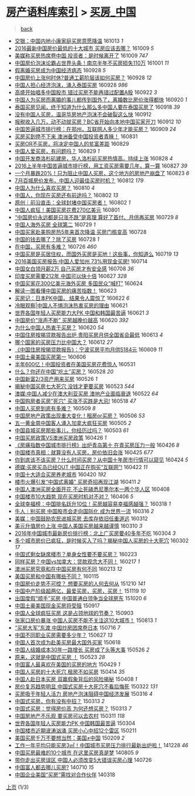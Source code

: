 [房产语料库索引](../../README.md)  > [买房_中国](买房_中国.md)
====
> [back](../README.md)

- [交银：中国内地小康家庭买房意愿降温](http://jkwz.applinzi.com/ittc/6888462295549608964.html#%E4%BA%A4%E9%93%B6%EF%BC%9A%E4%B8%AD%E5%9B%BD%E5%86%85%E5%9C%B0%E5%B0%8F%E5%BA%B7%E5%AE%B6%E5%BA%AD%E4%B9%B0%E6%88%BF%E6%84%8F%E6%84%BF%E9%99%8D%E6%B8%A9) 161013 *1* 
- [2016最新中国房价最低的十大城市 买房应该去哪？](http://jkwz.applinzi.com/ittc/6886610660149953541.html#2016%E6%9C%80%E6%96%B0%E4%B8%AD%E5%9B%BD%E6%88%BF%E4%BB%B7%E6%9C%80%E4%BD%8E%E7%9A%84%E5%8D%81%E5%A4%A7%E5%9F%8E%E5%B8%82+%E4%B9%B0%E6%88%BF%E5%BA%94%E8%AF%A5%E5%8E%BB%E5%93%AA%EF%BC%9F) 161009 *5* 
- [美媒称买房热席卷中国 投资者：是时候离开了](http://jkwz.applinzi.com/ittc/6886784981317190661.html#%E7%BE%8E%E5%AA%92%E7%A7%B0%E4%B9%B0%E6%88%BF%E7%83%AD%E5%B8%AD%E5%8D%B7%E4%B8%AD%E5%9B%BD+%E6%8A%95%E8%B5%84%E8%80%85%EF%BC%9A%E6%98%AF%E6%97%B6%E5%80%99%E7%A6%BB%E5%BC%80%E4%BA%86) 161009 *747* 
- [中国房价泡沫论霸占世界头条！南京半年不买房损失110万](http://jkwz.applinzi.com/ittc/6884005776380658692.html#%E4%B8%AD%E5%9B%BD%E6%88%BF%E4%BB%B7%E6%B3%A1%E6%B2%AB%E8%AE%BA%E9%9C%B8%E5%8D%A0%E4%B8%96%E7%95%8C%E5%A4%B4%E6%9D%A1%EF%BC%81%E5%8D%97%E4%BA%AC%E5%8D%8A%E5%B9%B4%E4%B8%8D%E4%B9%B0%E6%88%BF%E6%8D%9F%E5%A4%B1110%E4%B8%87) 161001 *11* 
- [假离婚买房成为中国经济病态](http://jkwz.applinzi.com/ittc/6882951635327779845.html#%E5%81%87%E7%A6%BB%E5%A9%9A%E4%B9%B0%E6%88%BF%E6%88%90%E4%B8%BA%E4%B8%AD%E5%9B%BD%E7%BB%8F%E6%B5%8E%E7%97%85%E6%80%81) 160928 *5* 
- [中国房价上涨何时休?普通工薪阶层该如何买房？](http://jkwz.applinzi.com/ittc/6882918441702409220.html#%E4%B8%AD%E5%9B%BD%E6%88%BF%E4%BB%B7%E4%B8%8A%E6%B6%A8%E4%BD%95%E6%97%B6%E4%BC%91%3F%E6%99%AE%E9%80%9A%E5%B7%A5%E8%96%AA%E9%98%B6%E5%B1%82%E8%AF%A5%E5%A6%82%E4%BD%95%E4%B9%B0%E6%88%BF%EF%BC%9F) 160928 *12* 
- [中国人担心经济泡沫，涌入泰国买房](http://jkwz.applinzi.com/ittc/6882840574939366404.html#%E4%B8%AD%E5%9B%BD%E4%BA%BA%E6%8B%85%E5%BF%83%E7%BB%8F%E6%B5%8E%E6%B3%A1%E6%B2%AB%EF%BC%8C%E6%B6%8C%E5%85%A5%E6%B3%B0%E5%9B%BD%E4%B9%B0%E6%88%BF) 160928 *986* 
- [高盛开始唱多中国股市 错过买房不能再错过配置A股](http://jkwz.applinzi.com/ittc/6880674984757822469.html#%E9%AB%98%E7%9B%9B%E5%BC%80%E5%A7%8B%E5%94%B1%E5%A4%9A%E4%B8%AD%E5%9B%BD%E8%82%A1%E5%B8%82+%E9%94%99%E8%BF%87%E4%B9%B0%E6%88%BF%E4%B8%8D%E8%83%BD%E5%86%8D%E9%94%99%E8%BF%87%E9%85%8D%E7%BD%AEA%E8%82%A1) 160922 *3* 
- [中国人为买房而离婚的事儿都传到国外了，离婚数比房价涨得都快](http://jkwz.applinzi.com/ittc/6879947728209052676.html#%E4%B8%AD%E5%9B%BD%E4%BA%BA%E4%B8%BA%E4%B9%B0%E6%88%BF%E8%80%8C%E7%A6%BB%E5%A9%9A%E7%9A%84%E4%BA%8B%E5%84%BF%E9%83%BD%E4%BC%A0%E5%88%B0%E5%9B%BD%E5%A4%96%E4%BA%86%EF%BC%8C%E7%A6%BB%E5%A9%9A%E6%95%B0%E6%AF%94%E6%88%BF%E4%BB%B7%E6%B6%A8%E5%BE%97%E9%83%BD%E5%BF%AB) 160920 *1* 
- [泰国买房见闻，终于知道为什么那么多中国人要在泰国买房了](http://jkwz.applinzi.com/ittc/6879208099860186116.html#%E6%B3%B0%E5%9B%BD%E4%B9%B0%E6%88%BF%E8%A7%81%E9%97%BB%EF%BC%8C%E7%BB%88%E4%BA%8E%E7%9F%A5%E9%81%93%E4%B8%BA%E4%BB%80%E4%B9%88%E9%82%A3%E4%B9%88%E5%A4%9A%E4%B8%AD%E5%9B%BD%E4%BA%BA%E8%A6%81%E5%9C%A8%E6%B3%B0%E5%9B%BD%E4%B9%B0%E6%88%BF%E4%BA%86) 160918 *39* 
- [没有中国人买房，温哥华房地产泡沫不会破裂这么快](http://jkwz.applinzi.com/ittc/6877008406862365701.html#%E6%B2%A1%E6%9C%89%E4%B8%AD%E5%9B%BD%E4%BA%BA%E4%B9%B0%E6%88%BF%EF%BC%8C%E6%B8%A9%E5%93%A5%E5%8D%8E%E6%88%BF%E5%9C%B0%E4%BA%A7%E6%B3%A1%E6%B2%AB%E4%B8%8D%E4%BC%9A%E7%A0%B4%E8%A3%82%E8%BF%99%E4%B9%88%E5%BF%AB) 160912  
- [报税收入几万，动不动就买房？BC省开始向本地中国买家开刀](http://jkwz.applinzi.com/ittc/6876994777265996804.html#%E6%8A%A5%E7%A8%8E%E6%94%B6%E5%85%A5%E5%87%A0%E4%B8%87%EF%BC%8C%E5%8A%A8%E4%B8%8D%E5%8A%A8%E5%B0%B1%E4%B9%B0%E6%88%BF%EF%BC%9FBC%E7%9C%81%E5%BC%80%E5%A7%8B%E5%90%91%E6%9C%AC%E5%9C%B0%E4%B8%AD%E5%9B%BD%E4%B9%B0%E5%AE%B6%E5%BC%80%E5%88%80) 160912 *10* 
- [中国苦逼城市排行榜：在郑州，互联网人多少年才能买房？](http://jkwz.applinzi.com/ittc/6875793237113062405.html#%E4%B8%AD%E5%9B%BD%E8%8B%A6%E9%80%BC%E5%9F%8E%E5%B8%82%E6%8E%92%E8%A1%8C%E6%A6%9C%EF%BC%9A%E5%9C%A8%E9%83%91%E5%B7%9E%EF%BC%8C%E4%BA%92%E8%81%94%E7%BD%91%E4%BA%BA%E5%A4%9A%E5%B0%91%E5%B9%B4%E6%89%8D%E8%83%BD%E4%B9%B0%E6%88%BF%EF%BC%9F) 160909 *24* 
- [买房买到停不下来 澳洲备受中国投资者青睐！](http://jkwz.applinzi.com/ittc/6872543343699035141.html#%E4%B9%B0%E6%88%BF%E4%B9%B0%E5%88%B0%E5%81%9C%E4%B8%8D%E4%B8%8B%E6%9D%A5+%E6%BE%B3%E6%B4%B2%E5%A4%87%E5%8F%97%E4%B8%AD%E5%9B%BD%E6%8A%95%E8%B5%84%E8%80%85%E9%9D%92%E7%9D%90%EF%BC%81) 160831  
- [买房OR不买房，将决定中国人的贫富差距](http://jkwz.applinzi.com/ittc/6871841381361910789.html#%E4%B9%B0%E6%88%BFOR%E4%B8%8D%E4%B9%B0%E6%88%BF%EF%BC%8C%E5%B0%86%E5%86%B3%E5%AE%9A%E4%B8%AD%E5%9B%BD%E4%BA%BA%E7%9A%84%E8%B4%AB%E5%AF%8C%E5%B7%AE%E8%B7%9D) 160829  
- [中国人爱买房，有问题吗？](http://jkwz.applinzi.com/ittc/6870245121899103236.html#%E4%B8%AD%E5%9B%BD%E4%BA%BA%E7%88%B1%E4%B9%B0%E6%88%BF%EF%BC%8C%E6%9C%89%E9%97%AE%E9%A2%98%E5%90%97%EF%BC%9F) 160829 *1* 
- [中国开发商洛杉矶建房，华人洛杉矶买房热情高，持续上涨](http://jkwz.applinzi.com/ittc/6871316227045196804.html#%E4%B8%AD%E5%9B%BD%E5%BC%80%E5%8F%91%E5%95%86%E6%B4%9B%E6%9D%89%E7%9F%B6%E5%BB%BA%E6%88%BF%EF%BC%8C%E5%8D%8E%E4%BA%BA%E6%B4%9B%E6%9D%89%E7%9F%B6%E4%B9%B0%E6%88%BF%E7%83%AD%E6%83%85%E9%AB%98%EF%BC%8C%E6%8C%81%E7%BB%AD%E4%B8%8A%E6%B6%A8) 160828 *4* 
- [2016上半年中国苦逼城市排行榜，用工资买房需要几年，算一算](http://jkwz.applinzi.com/ittc/6871017069935592452.html#2016%E4%B8%8A%E5%8D%8A%E5%B9%B4%E4%B8%AD%E5%9B%BD%E8%8B%A6%E9%80%BC%E5%9F%8E%E5%B8%82%E6%8E%92%E8%A1%8C%E6%A6%9C%EF%BC%8C%E7%94%A8%E5%B7%A5%E8%B5%84%E4%B9%B0%E6%88%BF%E9%9C%80%E8%A6%81%E5%87%A0%E5%B9%B4%EF%BC%8C%E7%AE%97%E4%B8%80%E7%AE%97) 160827 *39* 
- [一个月暴跌20%！只为阻止中国人买房，这个地方的房地产崩盘了](http://jkwz.applinzi.com/ittc/6869491921478747140.html#%E4%B8%80%E4%B8%AA%E6%9C%88%E6%9A%B4%E8%B7%8C20%25%EF%BC%81%E5%8F%AA%E4%B8%BA%E9%98%BB%E6%AD%A2%E4%B8%AD%E5%9B%BD%E4%BA%BA%E4%B9%B0%E6%88%BF%EF%BC%8C%E8%BF%99%E4%B8%AA%E5%9C%B0%E6%96%B9%E7%9A%84%E6%88%BF%E5%9C%B0%E4%BA%A7%E5%B4%A9%E7%9B%98%E4%BA%86) 160823 *6* 
- [7月百城房价发布，中国人迎最佳买房时机？](http://jkwz.applinzi.com/ittc/6865587143614923780.html#7%E6%9C%88%E7%99%BE%E5%9F%8E%E6%88%BF%E4%BB%B7%E5%8F%91%E5%B8%83%EF%BC%8C%E4%B8%AD%E5%9B%BD%E4%BA%BA%E8%BF%8E%E6%9C%80%E4%BD%B3%E4%B9%B0%E6%88%BF%E6%97%B6%E6%9C%BA%EF%BC%9F) 160812 *179* 
- [中国人为什么喜欢买房？](http://jkwz.applinzi.com/ittc/6864745420303107077.html#%E4%B8%AD%E5%9B%BD%E4%BA%BA%E4%B8%BA%E4%BB%80%E4%B9%88%E5%96%9C%E6%AC%A2%E4%B9%B0%E6%88%BF%EF%BC%9F) 160810 *4* 
- [中国人，你现在买房还有前途吗？](http://jkwz.applinzi.com/ittc/6861789123794437125.html#%E4%B8%AD%E5%9B%BD%E4%BA%BA%EF%BC%8C%E4%BD%A0%E7%8E%B0%E5%9C%A8%E4%B9%B0%E6%88%BF%E8%BF%98%E6%9C%89%E5%89%8D%E9%80%94%E5%90%97%EF%BC%9F) 160802 *13* 
- [原创｜前沿直击：全球封堵中国买房者！](http://jkwz.applinzi.com/ittc/6861746819444507652.html#%E5%8E%9F%E5%88%9B%EF%BD%9C%E5%89%8D%E6%B2%BF%E7%9B%B4%E5%87%BB%EF%BC%9A%E5%85%A8%E7%90%83%E5%B0%81%E5%A0%B5%E4%B8%AD%E5%9B%BD%E4%B9%B0%E6%88%BF%E8%80%85%EF%BC%81) 160802 *1* 
- [中国人疯狂！美国买房花费270亿美元](http://jkwz.applinzi.com/ittc/6861352810209346565.html#%E4%B8%AD%E5%9B%BD%E4%BA%BA%E7%96%AF%E7%8B%82%EF%BC%81%E7%BE%8E%E5%9B%BD%E4%B9%B0%E6%88%BF%E8%8A%B1%E8%B4%B9270%E4%BA%BF%E7%BE%8E%E5%85%83) 160801  
- [“中国房价永远都是只涨不跌”是真理 算好了首付、月供再买房](http://jkwz.applinzi.com/ittc/6859965940841841669.html#%E2%80%9C%E4%B8%AD%E5%9B%BD%E6%88%BF%E4%BB%B7%E6%B0%B8%E8%BF%9C%E9%83%BD%E6%98%AF%E5%8F%AA%E6%B6%A8%E4%B8%8D%E8%B7%8C%E2%80%9D%E6%98%AF%E7%9C%9F%E7%90%86+%E7%AE%97%E5%A5%BD%E4%BA%86%E9%A6%96%E4%BB%98%E3%80%81%E6%9C%88%E4%BE%9B%E5%86%8D%E4%B9%B0%E6%88%BF) 160729 *8* 
- [中国人海外买房 全球第二](http://jkwz.applinzi.com/ittc/6860102582453928965.html#%E4%B8%AD%E5%9B%BD%E4%BA%BA%E6%B5%B7%E5%A4%96%E4%B9%B0%E6%88%BF+%E5%85%A8%E7%90%83%E7%AC%AC%E4%BA%8C) 160729 *1* 
- [中国买家赴美购房热5年来首次降温 买房门槛变高](http://jkwz.applinzi.com/ittc/6859973848493196292.html#%E4%B8%AD%E5%9B%BD%E4%B9%B0%E5%AE%B6%E8%B5%B4%E7%BE%8E%E8%B4%AD%E6%88%BF%E7%83%AD5%E5%B9%B4%E6%9D%A5%E9%A6%96%E6%AC%A1%E9%99%8D%E6%B8%A9+%E4%B9%B0%E6%88%BF%E9%97%A8%E6%A7%9B%E5%8F%98%E9%AB%98) 160728  
- [中国的钱去哪了？除了买房](http://jkwz.applinzi.com/ittc/6859941800244151301.html#%E4%B8%AD%E5%9B%BD%E7%9A%84%E9%92%B1%E5%8E%BB%E5%93%AA%E4%BA%86%EF%BC%9F%E9%99%A4%E4%BA%86%E4%B9%B0%E6%88%BF) 160728 *1* 
- [在中国，买房有多难？](http://jkwz.applinzi.com/ittc/6859091885297239044.html#%E5%9C%A8%E4%B8%AD%E5%9B%BD%EF%BC%8C%E4%B9%B0%E6%88%BF%E6%9C%89%E5%A4%9A%E9%9A%BE%EF%BC%9F) 160726 *460* 
- [中国买房是买居住权，而国外买房是买地！这些事，你知道么](http://jkwz.applinzi.com/ittc/6856495797834875909.html#%E4%B8%AD%E5%9B%BD%E4%B9%B0%E6%88%BF%E6%98%AF%E4%B9%B0%E5%B1%85%E4%BD%8F%E6%9D%83%EF%BC%8C%E8%80%8C%E5%9B%BD%E5%A4%96%E4%B9%B0%E6%88%BF%E6%98%AF%E4%B9%B0%E5%9C%B0%EF%BC%81%E8%BF%99%E4%BA%9B%E4%BA%8B%EF%BC%8C%E4%BD%A0%E7%9F%A5%E9%81%93%E4%B9%88) 160719 *13* 
- [2016美国买房报告:中国人爱加州 73%用现金买房!](http://jkwz.applinzi.com/ittc/6854664563936723972.html#2016%E7%BE%8E%E5%9B%BD%E4%B9%B0%E6%88%BF%E6%8A%A5%E5%91%8A%3A%E4%B8%AD%E5%9B%BD%E4%BA%BA%E7%88%B1%E5%8A%A0%E5%B7%9E+73%25%E7%94%A8%E7%8E%B0%E9%87%91%E4%B9%B0%E6%88%BF%21) 160714  
- [中国女白领月薪2万 自己买房才有安全感](http://jkwz.applinzi.com/ittc/6852438861489390597.html#%E4%B8%AD%E5%9B%BD%E5%A5%B3%E7%99%BD%E9%A2%86%E6%9C%88%E8%96%AA2%E4%B8%87+%E8%87%AA%E5%B7%B1%E4%B9%B0%E6%88%BF%E6%89%8D%E6%9C%89%E5%AE%89%E5%85%A8%E6%84%9F) 160708 *36* 
- [印度买房需要212年  中国可以快十倍](http://jkwz.applinzi.com/ittc/6848365957327881220.html#%E5%8D%B0%E5%BA%A6%E4%B9%B0%E6%88%BF%E9%9C%80%E8%A6%81212%E5%B9%B4++%E4%B8%AD%E5%9B%BD%E5%8F%AF%E4%BB%A5%E5%BF%AB%E5%8D%81%E5%80%8D) 160627 *328* 
- [中国买家花300亿美元海外买房 多国民众“喊打”](http://jkwz.applinzi.com/ittc/6847296162813707268.html#%E4%B8%AD%E5%9B%BD%E4%B9%B0%E5%AE%B6%E8%8A%B1300%E4%BA%BF%E7%BE%8E%E5%85%83%E6%B5%B7%E5%A4%96%E4%B9%B0%E6%88%BF+%E5%A4%9A%E5%9B%BD%E6%B0%91%E4%BC%97%E2%80%9C%E5%96%8A%E6%89%93%E2%80%9D) 160624  
- [解读一图看懂中国买房的痛苦指数！](http://jkwz.applinzi.com/ittc/6846964324178068484.html#%E8%A7%A3%E8%AF%BB%E4%B8%80%E5%9B%BE%E7%9C%8B%E6%87%82%E4%B8%AD%E5%9B%BD%E4%B9%B0%E6%88%BF%E7%9A%84%E7%97%9B%E8%8B%A6%E6%8C%87%E6%95%B0%EF%BC%81) 160623  
- [买房记：日本PK中国， 结果令人震惊了](http://jkwz.applinzi.com/ittc/6846507191254909956.html#%E4%B9%B0%E6%88%BF%E8%AE%B0%EF%BC%9A%E6%97%A5%E6%9C%ACPK%E4%B8%AD%E5%9B%BD%EF%BC%8C+%E7%BB%93%E6%9E%9C%E4%BB%A4%E4%BA%BA%E9%9C%87%E6%83%8A%E4%BA%86) 160622 *6* 
- [冷眼观察|中国人不惧泡沫热衷买房的理由](http://jkwz.applinzi.com/ittc/6846218191436776452.html#%E5%86%B7%E7%9C%BC%E8%A7%82%E5%AF%9F%7C%E4%B8%AD%E5%9B%BD%E4%BA%BA%E4%B8%8D%E6%83%A7%E6%B3%A1%E6%B2%AB%E7%83%AD%E8%A1%B7%E4%B9%B0%E6%88%BF%E7%9A%84%E7%90%86%E7%94%B1) 160621  
- [世界各国年轻人买房能力大PK 中国和韩国最苦逼](http://jkwz.applinzi.com/ittc/6846177367206396932.html#%E4%B8%96%E7%95%8C%E5%90%84%E5%9B%BD%E5%B9%B4%E8%BD%BB%E4%BA%BA%E4%B9%B0%E6%88%BF%E8%83%BD%E5%8A%9B%E5%A4%A7PK+%E4%B8%AD%E5%9B%BD%E5%92%8C%E9%9F%A9%E5%9B%BD%E6%9C%80%E8%8B%A6%E9%80%BC) 160621 *3* 
- [中国房价“涨声不断” 买房越晚价越高](http://jkwz.applinzi.com/ittc/6845742966647571460.html#%E4%B8%AD%E5%9B%BD%E6%88%BF%E4%BB%B7%E2%80%9C%E6%B6%A8%E5%A3%B0%E4%B8%8D%E6%96%AD%E2%80%9D+%E4%B9%B0%E6%88%BF%E8%B6%8A%E6%99%9A%E4%BB%B7%E8%B6%8A%E9%AB%98) 160620 *392* 
- [为什么中国人热衷于买房？](http://jkwz.applinzi.com/ittc/6845719285007385605.html#%E4%B8%BA%E4%BB%80%E4%B9%88%E4%B8%AD%E5%9B%BD%E4%BA%BA%E7%83%AD%E8%A1%B7%E4%BA%8E%E4%B9%B0%E6%88%BF%EF%BC%9F) 160620 *54* 
- [中国住房按揭贷款报告出炉 贵阳买房月供全国省会最低](http://jkwz.applinzi.com/ittc/6843148190840521732.html#%E4%B8%AD%E5%9B%BD%E4%BD%8F%E6%88%BF%E6%8C%89%E6%8F%AD%E8%B4%B7%E6%AC%BE%E6%8A%A5%E5%91%8A%E5%87%BA%E7%82%89+%E8%B4%B5%E9%98%B3%E4%B9%B0%E6%88%BF%E6%9C%88%E4%BE%9B%E5%85%A8%E5%9B%BD%E7%9C%81%E4%BC%9A%E6%9C%80%E4%BD%8E) 160613 *4* 
- [哪个国家的买房压力比中国大？](http://jkwz.applinzi.com/ittc/6842891952286336005.html#%E5%93%AA%E4%B8%AA%E5%9B%BD%E5%AE%B6%E7%9A%84%E4%B9%B0%E6%88%BF%E5%8E%8B%E5%8A%9B%E6%AF%94%E4%B8%AD%E5%9B%BD%E5%A4%A7%EF%BC%9F) 160612 *27* 
- [《中国住房按揭贷款报告》：宁波买房平均月供5184元](http://jkwz.applinzi.com/ittc/6841833825512195077.html#%E3%80%8A%E4%B8%AD%E5%9B%BD%E4%BD%8F%E6%88%BF%E6%8C%89%E6%8F%AD%E8%B4%B7%E6%AC%BE%E6%8A%A5%E5%91%8A%E3%80%8B%EF%BC%9A%E5%AE%81%E6%B3%A2%E4%B9%B0%E6%88%BF%E5%B9%B3%E5%9D%87%E6%9C%88%E4%BE%9B5184%E5%85%83) 160609 *11* 
- [中国土豪美国买房第一](http://jkwz.applinzi.com/ittc/6840725343073469445.html#%E4%B8%AD%E5%9B%BD%E5%9C%9F%E8%B1%AA%E7%BE%8E%E5%9B%BD%E4%B9%B0%E6%88%BF%E7%AC%AC%E4%B8%80) 160606  
- [半年600亿！中国投资者在美国买房花费惊人](http://jkwz.applinzi.com/ittc/6838378651242202116.html#%E5%8D%8A%E5%B9%B4600%E4%BA%BF%EF%BC%81%E4%B8%AD%E5%9B%BD%E6%8A%95%E8%B5%84%E8%80%85%E5%9C%A8%E7%BE%8E%E5%9B%BD%E4%B9%B0%E6%88%BF%E8%8A%B1%E8%B4%B9%E6%83%8A%E4%BA%BA) 160531  
- [什么？你还在中国“吃土”买房？](http://jkwz.applinzi.com/ittc/6837248520373142532.html#%E4%BB%80%E4%B9%88%EF%BC%9F%E4%BD%A0%E8%BF%98%E5%9C%A8%E4%B8%AD%E5%9B%BD%E2%80%9C%E5%90%83%E5%9C%9F%E2%80%9D%E4%B9%B0%E6%88%BF%EF%BC%9F) 160528 *20* 
- [中国新富2/3资产用来买房](http://jkwz.applinzi.com/ittc/6836327804677129220.html#%E4%B8%AD%E5%9B%BD%E6%96%B0%E5%AF%8C2%2F3%E8%B5%84%E4%BA%A7%E7%94%A8%E6%9D%A5%E4%B9%B0%E6%88%BF) 160526 *1* 
- [揭秘中国买房七大死穴 没钱才更要买房](http://jkwz.applinzi.com/ittc/6835434756170580996.html#%E6%8F%AD%E7%A7%98%E4%B8%AD%E5%9B%BD%E4%B9%B0%E6%88%BF%E4%B8%83%E5%A4%A7%E6%AD%BB%E7%A9%B4+%E6%B2%A1%E9%92%B1%E6%89%8D%E6%9B%B4%E8%A6%81%E4%B9%B0%E6%88%BF) 160523 *544* 
- [澳媒:中国人减少在澳大利亚买房 澳地产业面临衰退](http://jkwz.applinzi.com/ittc/6834830184033027076.html#%E6%BE%B3%E5%AA%92%3A%E4%B8%AD%E5%9B%BD%E4%BA%BA%E5%87%8F%E5%B0%91%E5%9C%A8%E6%BE%B3%E5%A4%A7%E5%88%A9%E4%BA%9A%E4%B9%B0%E6%88%BF+%E6%BE%B3%E5%9C%B0%E4%BA%A7%E4%B8%9A%E9%9D%A2%E4%B8%B4%E8%A1%B0%E9%80%80) 160522 *64* 
- [中国购房者买房&quot;死穴&quot; 买涨不买跌是大忌!](http://jkwz.applinzi.com/ittc/6833484424377009157.html#%E4%B8%AD%E5%9B%BD%E8%B4%AD%E6%88%BF%E8%80%85%E4%B9%B0%E6%88%BF%26quot%3B%E6%AD%BB%E7%A9%B4%26quot%3B+%E4%B9%B0%E6%B6%A8%E4%B8%8D%E4%B9%B0%E8%B7%8C%E6%98%AF%E5%A4%A7%E5%BF%8C%21) 160518 *47* 
- [中国人买房到底有多难？](http://jkwz.applinzi.com/ittc/6830271677040428036.html#%E4%B8%AD%E5%9B%BD%E4%BA%BA%E4%B9%B0%E6%88%BF%E5%88%B0%E5%BA%95%E6%9C%89%E5%A4%9A%E9%9A%BE%EF%BC%9F) 160509 *8* 
- [中国房地产政策出现重大变化！租房or买房？](http://jkwz.applinzi.com/ittc/6829144779480630277.html#%E4%B8%AD%E5%9B%BD%E6%88%BF%E5%9C%B0%E4%BA%A7%E6%94%BF%E7%AD%96%E5%87%BA%E7%8E%B0%E9%87%8D%E5%A4%A7%E5%8F%98%E5%8C%96%EF%BC%81%E7%A7%9F%E6%88%BFor%E4%B9%B0%E6%88%BF%EF%BC%9F) 160506 *53* 
- [五一黄金周中国客人涌入加拿大疯狂买房](http://jkwz.applinzi.com/ittc/6828668673342309381.html#%E4%BA%94%E4%B8%80%E9%BB%84%E9%87%91%E5%91%A8%E4%B8%AD%E5%9B%BD%E5%AE%A2%E4%BA%BA%E6%B6%8C%E5%85%A5%E5%8A%A0%E6%8B%BF%E5%A4%A7%E7%96%AF%E7%8B%82%E4%B9%B0%E6%88%BF) 160505 *2* 
- [中国县城买房那些事儿，你经历过吗？](http://jkwz.applinzi.com/ittc/6827774135719429124.html#%E4%B8%AD%E5%9B%BD%E5%8E%BF%E5%9F%8E%E4%B9%B0%E6%88%BF%E9%82%A3%E4%BA%9B%E4%BA%8B%E5%84%BF%EF%BC%8C%E4%BD%A0%E7%BB%8F%E5%8E%86%E8%BF%87%E5%90%97%EF%BC%9F) 160503 *61* 
- [中国买房政策VS澳洲买房政策](http://jkwz.applinzi.com/ittc/6825388176797336580.html#%E4%B8%AD%E5%9B%BD%E4%B9%B0%E6%88%BF%E6%94%BF%E7%AD%96VS%E6%BE%B3%E6%B4%B2%E4%B9%B0%E6%88%BF%E6%94%BF%E7%AD%96) 160426 *1* 
- [《房痛指数中国城市排行榜》出炉青岛第十 在青买房压力一般](http://jkwz.applinzi.com/ittc/6825299031425025028.html#%E3%80%8A%E6%88%BF%E7%97%9B%E6%8C%87%E6%95%B0%E4%B8%AD%E5%9B%BD%E5%9F%8E%E5%B8%82%E6%8E%92%E8%A1%8C%E6%A6%9C%E3%80%8B%E5%87%BA%E7%82%89%E9%9D%92%E5%B2%9B%E7%AC%AC%E5%8D%81+%E5%9C%A8%E9%9D%92%E4%B9%B0%E6%88%BF%E5%8E%8B%E5%8A%9B%E4%B8%80%E8%88%AC) 160426 *8* 
- [中国楼市真相：就算没有人买房，房价依旧会涨](http://jkwz.applinzi.com/ittc/6823965567153079301.html#%E4%B8%AD%E5%9B%BD%E6%A5%BC%E5%B8%82%E7%9C%9F%E7%9B%B8%EF%BC%9A%E5%B0%B1%E7%AE%97%E6%B2%A1%E6%9C%89%E4%BA%BA%E4%B9%B0%E6%88%BF%EF%BC%8C%E6%88%BF%E4%BB%B7%E4%BE%9D%E6%97%A7%E4%BC%9A%E6%B6%A8) 160425 *677* 
- [你到底该不该买房？什么时间买房？从中国十年房市行情可以窥见](http://jkwz.applinzi.com/ittc/6824760488407598085.html#%E4%BD%A0%E5%88%B0%E5%BA%95%E8%AF%A5%E4%B8%8D%E8%AF%A5%E4%B9%B0%E6%88%BF%EF%BC%9F%E4%BB%80%E4%B9%88%E6%97%B6%E9%97%B4%E4%B9%B0%E6%88%BF%EF%BC%9F%E4%BB%8E%E4%B8%AD%E5%9B%BD%E5%8D%81%E5%B9%B4%E6%88%BF%E5%B8%82%E8%A1%8C%E6%83%85%E5%8F%AF%E4%BB%A5%E7%AA%A5%E8%A7%81) 160424 *5* 
- [德媒:买房买岛已经OUT 中国正在购买“互联网”!](http://jkwz.applinzi.com/ittc/6823804846662501381.html#%E5%BE%B7%E5%AA%92%3A%E4%B9%B0%E6%88%BF%E4%B9%B0%E5%B2%9B%E5%B7%B2%E7%BB%8FOUT+%E4%B8%AD%E5%9B%BD%E6%AD%A3%E5%9C%A8%E8%B4%AD%E4%B9%B0%E2%80%9C%E4%BA%92%E8%81%94%E7%BD%91%E2%80%9D%21) 160422 *11* 
- [中国十大适合买房养老城市](http://jkwz.applinzi.com/ittc/6823191363839329285.html#%E4%B8%AD%E5%9B%BD%E5%8D%81%E5%A4%A7%E9%80%82%E5%90%88%E4%B9%B0%E6%88%BF%E5%85%BB%E8%80%81%E5%9F%8E%E5%B8%82) 160420 *192* 
- [楼市火爆引发“中国式离婚” 买房奇招再现江湖](http://jkwz.applinzi.com/ittc/6819872978141447173.html#%E6%A5%BC%E5%B8%82%E7%81%AB%E7%88%86%E5%BC%95%E5%8F%91%E2%80%9C%E4%B8%AD%E5%9B%BD%E5%BC%8F%E7%A6%BB%E5%A9%9A%E2%80%9D+%E4%B9%B0%E6%88%BF%E5%A5%87%E6%8B%9B%E5%86%8D%E7%8E%B0%E6%B1%9F%E6%B9%96) 160411 *2* 
- [中国人澳洲买房全面开花 不止死磕悉尼墨尔本一两个华人区](http://jkwz.applinzi.com/ittc/6818758295275701253.html#%E4%B8%AD%E5%9B%BD%E4%BA%BA%E6%BE%B3%E6%B4%B2%E4%B9%B0%E6%88%BF%E5%85%A8%E9%9D%A2%E5%BC%80%E8%8A%B1+%E4%B8%8D%E6%AD%A2%E6%AD%BB%E7%A3%95%E6%82%89%E5%B0%BC%E5%A2%A8%E5%B0%94%E6%9C%AC%E4%B8%80%E4%B8%A4%E4%B8%AA%E5%8D%8E%E4%BA%BA%E5%8C%BA) 160408  
- [中国楼市10大趋势 现在买房时机对不对？](http://jkwz.applinzi.com/ittc/6817903097976210436.html#%E4%B8%AD%E5%9B%BD%E6%A5%BC%E5%B8%8210%E5%A4%A7%E8%B6%8B%E5%8A%BF+%E7%8E%B0%E5%9C%A8%E4%B9%B0%E6%88%BF%E6%97%B6%E6%9C%BA%E5%AF%B9%E4%B8%8D%E5%AF%B9%EF%BC%9F) 160406 *5* 
- [全球幸福榜：中国排名跃升10位！买房越容易幸福感越强？](http://jkwz.applinzi.com/ittc/6811012684594021381.html#%E5%85%A8%E7%90%83%E5%B9%B8%E7%A6%8F%E6%A6%9C%EF%BC%9A%E4%B8%AD%E5%9B%BD%E6%8E%92%E5%90%8D%E8%B7%83%E5%8D%8710%E4%BD%8D%EF%BC%81%E4%B9%B0%E6%88%BF%E8%B6%8A%E5%AE%B9%E6%98%93%E5%B9%B8%E7%A6%8F%E6%84%9F%E8%B6%8A%E5%BC%BA%EF%BC%9F) 160318 *1* 
- [牛人｜别买房 中国股市会走向国际化 成为世界一流](http://jkwz.applinzi.com/ittc/6810294486659761156.html#%E7%89%9B%E4%BA%BA%EF%BD%9C%E5%88%AB%E4%B9%B0%E6%88%BF+%E4%B8%AD%E5%9B%BD%E8%82%A1%E5%B8%82%E4%BC%9A%E8%B5%B0%E5%90%91%E5%9B%BD%E9%99%85%E5%8C%96+%E6%88%90%E4%B8%BA%E4%B8%96%E7%95%8C%E4%B8%80%E6%B5%81) 160316 *2* 
- [美媒：中国鼓励农民进城买房 去库存依旧任重道远](http://jkwz.applinzi.com/ittc/6808481172753499141.html#%E7%BE%8E%E5%AA%92%EF%BC%9A%E4%B8%AD%E5%9B%BD%E9%BC%93%E5%8A%B1%E5%86%9C%E6%B0%91%E8%BF%9B%E5%9F%8E%E4%B9%B0%E6%88%BF+%E5%8E%BB%E5%BA%93%E5%AD%98%E4%BE%9D%E6%97%A7%E4%BB%BB%E9%87%8D%E9%81%93%E8%BF%9C) 160312  
- [美元升值房价上涨 中国人美国买房越来越谨慎](http://jkwz.applinzi.com/ittc/6807941663913673733.html#%E7%BE%8E%E5%85%83%E5%8D%87%E5%80%BC%E6%88%BF%E4%BB%B7%E4%B8%8A%E6%B6%A8+%E4%B8%AD%E5%9B%BD%E4%BA%BA%E7%BE%8E%E5%9B%BD%E4%B9%B0%E6%88%BF%E8%B6%8A%E6%9D%A5%E8%B6%8A%E8%B0%A8%E6%85%8E) 160310 *3* 
- [2016年中国城市最新房价排行榜：北上广买房要40多年不吃](http://jkwz.applinzi.com/ittc/6805676538070565892.html#2016%E5%B9%B4%E4%B8%AD%E5%9B%BD%E5%9F%8E%E5%B8%82%E6%9C%80%E6%96%B0%E6%88%BF%E4%BB%B7%E6%8E%92%E8%A1%8C%E6%A6%9C%EF%BC%9A%E5%8C%97%E4%B8%8A%E5%B9%BF%E4%B9%B0%E6%88%BF%E8%A6%8140%E5%A4%9A%E5%B9%B4%E4%B8%8D%E5%90%83) 160304 *3* 
- [多个城市房价已疯狂，是时候买入了吗？揭秘中国人买房的十大死穴](http://jkwz.applinzi.com/ittc/6804942284931990533.html#%E5%A4%9A%E4%B8%AA%E5%9F%8E%E5%B8%82%E6%88%BF%E4%BB%B7%E5%B7%B2%E7%96%AF%E7%8B%82%EF%BC%8C%E6%98%AF%E6%97%B6%E5%80%99%E4%B9%B0%E5%85%A5%E4%BA%86%E5%90%97%EF%BC%9F%E6%8F%AD%E7%A7%98%E4%B8%AD%E5%9B%BD%E4%BA%BA%E4%B9%B0%E6%88%BF%E7%9A%84%E5%8D%81%E5%A4%A7%E6%AD%BB%E7%A9%B4) 160302 *17* 
- [中国式剩女缺席楼市？单身女性要不要买房？](http://jkwz.applinzi.com/ittc/6802083505802576900.html#%E4%B8%AD%E5%9B%BD%E5%BC%8F%E5%89%A9%E5%A5%B3%E7%BC%BA%E5%B8%AD%E6%A5%BC%E5%B8%82%EF%BC%9F%E5%8D%95%E8%BA%AB%E5%A5%B3%E6%80%A7%E8%A6%81%E4%B8%8D%E8%A6%81%E4%B9%B0%E6%88%BF%EF%BC%9F) 160223  
- [同样买房？中国vs加拿大：贷款观念大不同！](http://jkwz.applinzi.com/ittc/6799776645070193669.html#%E5%90%8C%E6%A0%B7%E4%B9%B0%E6%88%BF%EF%BC%9F%E4%B8%AD%E5%9B%BDvs%E5%8A%A0%E6%8B%BF%E5%A4%A7%EF%BC%9A%E8%B4%B7%E6%AC%BE%E8%A7%82%E5%BF%B5%E5%A4%A7%E4%B8%8D%E5%90%8C%EF%BC%81) 160217 *1* 
- [澳洲买房究竟和在中国买房有何不同](http://jkwz.applinzi.com/ittc/6798258805318091780.html#%E6%BE%B3%E6%B4%B2%E4%B9%B0%E6%88%BF%E7%A9%B6%E7%AB%9F%E5%92%8C%E5%9C%A8%E4%B8%AD%E5%9B%BD%E4%B9%B0%E6%88%BF%E6%9C%89%E4%BD%95%E4%B8%8D%E5%90%8C) 160213 *12* 
- [美国买房和中国有哪些不同？](http://jkwz.applinzi.com/ittc/6787544604333310981.html#%E7%BE%8E%E5%9B%BD%E4%B9%B0%E6%88%BF%E5%92%8C%E4%B8%AD%E5%9B%BD%E6%9C%89%E5%93%AA%E4%BA%9B%E4%B8%8D%E5%90%8C%EF%BC%9F) 160115  
- [中国房价走势不可控？ 想要买房的人何去何从](http://jkwz.applinzi.com/ittc/6774168972807373829.html#%E4%B8%AD%E5%9B%BD%E6%88%BF%E4%BB%B7%E8%B5%B0%E5%8A%BF%E4%B8%8D%E5%8F%AF%E6%8E%A7%EF%BC%9F+%E6%83%B3%E8%A6%81%E4%B9%B0%E6%88%BF%E7%9A%84%E4%BA%BA%E4%BD%95%E5%8E%BB%E4%BD%95%E4%BB%8E) 151210 *141* 
- [中国中产阶级超两亿，最爱买房，买房，买房！](http://jkwz.applinzi.com/ittc/6766322986454090757.html#%E4%B8%AD%E5%9B%BD%E4%B8%AD%E4%BA%A7%E9%98%B6%E7%BA%A7%E8%B6%85%E4%B8%A4%E4%BA%BF%EF%BC%8C%E6%9C%80%E7%88%B1%E4%B9%B0%E6%88%BF%EF%BC%8C%E4%B9%B0%E6%88%BF%EF%BC%8C%E4%B9%B0%E6%88%BF%EF%BC%81) 151119 *10* 
- [出国度假“顺手”买房 中国普通白领争当全球房东](http://jkwz.applinzi.com/ittc/6755154589718660100.html#%E5%87%BA%E5%9B%BD%E5%BA%A6%E5%81%87%E2%80%9C%E9%A1%BA%E6%89%8B%E2%80%9D%E4%B9%B0%E6%88%BF+%E4%B8%AD%E5%9B%BD%E6%99%AE%E9%80%9A%E7%99%BD%E9%A2%86%E4%BA%89%E5%BD%93%E5%85%A8%E7%90%83%E6%88%BF%E4%B8%9C) 151020 *6* 
- [中国土豪美国现金买房将受阻](http://jkwz.applinzi.com/ittc/6743055370491610116.html#%E4%B8%AD%E5%9B%BD%E5%9C%9F%E8%B1%AA%E7%BE%8E%E5%9B%BD%E7%8E%B0%E9%87%91%E4%B9%B0%E6%88%BF%E5%B0%86%E5%8F%97%E9%98%BB) 150917  
- [中国人全球疯狂买房 这是占领地球的节奏？](http://jkwz.applinzi.com/ittc/6737600134961808388.html#%E4%B8%AD%E5%9B%BD%E4%BA%BA%E5%85%A8%E7%90%83%E7%96%AF%E7%8B%82%E4%B9%B0%E6%88%BF+%E8%BF%99%E6%98%AF%E5%8D%A0%E9%A2%86%E5%9C%B0%E7%90%83%E7%9A%84%E8%8A%82%E5%A5%8F%EF%BC%9F) 150903  
- [张家口房价暴涨 中国人买房不能不关注这10大城市！](http://jkwz.applinzi.com/ittc/547650615702191104.html#%E5%BC%A0%E5%AE%B6%E5%8F%A3%E6%88%BF%E4%BB%B7%E6%9A%B4%E6%B6%A8+%E4%B8%AD%E5%9B%BD%E4%BA%BA%E4%B9%B0%E6%88%BF%E4%B8%8D%E8%83%BD%E4%B8%8D%E5%85%B3%E6%B3%A8%E8%BF%9910%E5%A4%A7%E5%9F%8E%E5%B8%82%EF%BC%81) 150813 *1* 
- [“买房大军”东渡 中国炒房团席卷日本](http://jkwz.applinzi.com/ittc/547650615078203095.html#%E2%80%9C%E4%B9%B0%E6%88%BF%E5%A4%A7%E5%86%9B%E2%80%9D%E4%B8%9C%E6%B8%A1+%E4%B8%AD%E5%9B%BD%E7%82%92%E6%88%BF%E5%9B%A2%E5%B8%AD%E5%8D%B7%E6%97%A5%E6%9C%AC) 150716 *7* 
- [中国不同职业买房需要多少年？](http://jkwz.applinzi.com/ittc/547650611425906792.html#%E4%B8%AD%E5%9B%BD%E4%B8%8D%E5%90%8C%E8%81%8C%E4%B8%9A%E4%B9%B0%E6%88%BF%E9%9C%80%E8%A6%81%E5%A4%9A%E5%B0%91%E5%B9%B4%EF%BC%9F) 150627 *13* 
- [中国人首次成为赴美买房最大国外买家](http://jkwz.applinzi.com/ittc/547650611423690374.html#%E4%B8%AD%E5%9B%BD%E4%BA%BA%E9%A6%96%E6%AC%A1%E6%88%90%E4%B8%BA%E8%B5%B4%E7%BE%8E%E4%B9%B0%E6%88%BF%E6%9C%80%E5%A4%A7%E5%9B%BD%E5%A4%96%E4%B9%B0%E5%AE%B6) 150618  
- [中国人结婚成本30年一路增长 买房成了头等大事](http://jkwz.applinzi.com/ittc/547650611415572887.html#%E4%B8%AD%E5%9B%BD%E4%BA%BA%E7%BB%93%E5%A9%9A%E6%88%90%E6%9C%AC30%E5%B9%B4%E4%B8%80%E8%B7%AF%E5%A2%9E%E9%95%BF+%E4%B9%B0%E6%88%BF%E6%88%90%E4%BA%86%E5%A4%B4%E7%AD%89%E5%A4%A7%E4%BA%8B) 150526 *2* 
- [原来，这就是中国式买房 ！](http://jkwz.applinzi.com/ittc/547650611408921760.html#%E5%8E%9F%E6%9D%A5%EF%BC%8C%E8%BF%99%E5%B0%B1%E6%98%AF%E4%B8%AD%E5%9B%BD%E5%BC%8F%E4%B9%B0%E6%88%BF+%EF%BC%81) 150523 *28* 
- [中国富人最喜欢在美国的买房的地方](http://jkwz.applinzi.com/ittc/547650611409255051.html#%E4%B8%AD%E5%9B%BD%E5%AF%8C%E4%BA%BA%E6%9C%80%E5%96%9C%E6%AC%A2%E5%9C%A8%E7%BE%8E%E5%9B%BD%E7%9A%84%E4%B9%B0%E6%88%BF%E7%9A%84%E5%9C%B0%E6%96%B9) 150429 *1* 
- [中国人买房的十大死穴 租房不如买房](http://jkwz.applinzi.com/ittc/547650611405068667.html#%E4%B8%AD%E5%9B%BD%E4%BA%BA%E4%B9%B0%E6%88%BF%E7%9A%84%E5%8D%81%E5%A4%A7%E6%AD%BB%E7%A9%B4+%E7%A7%9F%E6%88%BF%E4%B8%8D%E5%A6%82%E4%B9%B0%E6%88%BF) 150414 *35* 
- [中国人赴日本买房 双赢假象背后的风险揭秘](http://jkwz.applinzi.com/ittc/547650611403644938.html#%E4%B8%AD%E5%9B%BD%E4%BA%BA%E8%B5%B4%E6%97%A5%E6%9C%AC%E4%B9%B0%E6%88%BF+%E5%8F%8C%E8%B5%A2%E5%81%87%E8%B1%A1%E8%83%8C%E5%90%8E%E7%9A%84%E9%A3%8E%E9%99%A9%E6%8F%AD%E7%A7%98) 150408 *1* 
- [房价复苏趋势明显 中国式买房十大死穴不看后悔死](http://jkwz.applinzi.com/ittc/547650611398059634.html#%E6%88%BF%E4%BB%B7%E5%A4%8D%E8%8B%8F%E8%B6%8B%E5%8A%BF%E6%98%8E%E6%98%BE+%E4%B8%AD%E5%9B%BD%E5%BC%8F%E4%B9%B0%E6%88%BF%E5%8D%81%E5%A4%A7%E6%AD%BB%E7%A9%B4%E4%B8%8D%E7%9C%8B%E5%90%8E%E6%82%94%E6%AD%BB) 150322 *131* 
- [买房吸干年轻人活力 房地产泡沫阻碍中国经济发展](http://jkwz.applinzi.com/ittc/547650611397731620.html#%E4%B9%B0%E6%88%BF%E5%90%B8%E5%B9%B2%E5%B9%B4%E8%BD%BB%E4%BA%BA%E6%B4%BB%E5%8A%9B+%E6%88%BF%E5%9C%B0%E4%BA%A7%E6%B3%A1%E6%B2%AB%E9%98%BB%E7%A2%8D%E4%B8%AD%E5%9B%BD%E7%BB%8F%E6%B5%8E%E5%8F%91%E5%B1%95) 150316 *4* 
- [中国式买房，你有没有中招？](http://jkwz.applinzi.com/ittc/547650611398264620.html#%E4%B8%AD%E5%9B%BD%E5%BC%8F%E4%B9%B0%E6%88%BF%EF%BC%8C%E4%BD%A0%E6%9C%89%E6%B2%A1%E6%9C%89%E4%B8%AD%E6%8B%9B%EF%BC%9F) 150313 *2* 
- [中国式买房：觉得房价高 为何还想买房？](http://jkwz.applinzi.com/ittc/547650611394967071.html#%E4%B8%AD%E5%9B%BD%E5%BC%8F%E4%B9%B0%E6%88%BF%EF%BC%9A%E8%A7%89%E5%BE%97%E6%88%BF%E4%BB%B7%E9%AB%98+%E4%B8%BA%E4%BD%95%E8%BF%98%E6%83%B3%E4%B9%B0%E6%88%BF%EF%BC%9F) 150313 *7* 
- [中国房地产不乐观 要买房可以去农村](http://jkwz.applinzi.com/ittc/547650611395976371.html#%E4%B8%AD%E5%9B%BD%E6%88%BF%E5%9C%B0%E4%BA%A7%E4%B8%8D%E4%B9%90%E8%A7%82+%E8%A6%81%E4%B9%B0%E6%88%BF%E5%8F%AF%E4%BB%A5%E5%8E%BB%E5%86%9C%E6%9D%91) 150311 *118* 
- [世界各国年轻人买房能力PK 中国韩国最苦逼](http://jkwz.applinzi.com/ittc/547650611395002907.html#%E4%B8%96%E7%95%8C%E5%90%84%E5%9B%BD%E5%B9%B4%E8%BD%BB%E4%BA%BA%E4%B9%B0%E6%88%BF%E8%83%BD%E5%8A%9BPK+%E4%B8%AD%E5%9B%BD%E9%9F%A9%E5%9B%BD%E6%9C%80%E8%8B%A6%E9%80%BC) 150304  
- [中国楼市近期波涛汹涌 买房小心中招12个雷区](http://jkwz.applinzi.com/ittc/547650611391493641.html#%E4%B8%AD%E5%9B%BD%E6%A5%BC%E5%B8%82%E8%BF%91%E6%9C%9F%E6%B3%A2%E6%B6%9B%E6%B1%B9%E6%B6%8C+%E4%B9%B0%E6%88%BF%E5%B0%8F%E5%BF%83%E4%B8%AD%E6%8B%9B12%E4%B8%AA%E9%9B%B7%E5%8C%BA) 150211  
- [美国买房千万不要想当然：美国≠中国](http://jkwz.applinzi.com/ittc/547650611390354014.html#%E7%BE%8E%E5%9B%BD%E4%B9%B0%E6%88%BF%E5%8D%83%E4%B8%87%E4%B8%8D%E8%A6%81%E6%83%B3%E5%BD%93%E7%84%B6%EF%BC%9A%E7%BE%8E%E5%9B%BD%E2%89%A0%E4%B8%AD%E5%9B%BD) 150209 *2* 
- [工作一年平均只能买房3㎡！中国城市买房压力排行最新出炉啦！](http://jkwz.applinzi.com/ittc/547650611383481837.html#%E5%B7%A5%E4%BD%9C%E4%B8%80%E5%B9%B4%E5%B9%B3%E5%9D%87%E5%8F%AA%E8%83%BD%E4%B9%B0%E6%88%BF3%E3%8E%A1%EF%BC%81%E4%B8%AD%E5%9B%BD%E5%9F%8E%E5%B8%82%E4%B9%B0%E6%88%BF%E5%8E%8B%E5%8A%9B%E6%8E%92%E8%A1%8C%E6%9C%80%E6%96%B0%E5%87%BA%E7%82%89%E5%95%A6%EF%BC%81) 141228 *46* 
- [中国买房最难的10个城市 在这里买房真是梦](http://jkwz.applinzi.com/ittc/547650611370715889.html#%E4%B8%AD%E5%9B%BD%E4%B9%B0%E6%88%BF%E6%9C%80%E9%9A%BE%E7%9A%8410%E4%B8%AA%E5%9F%8E%E5%B8%82+%E5%9C%A8%E8%BF%99%E9%87%8C%E4%B9%B0%E6%88%BF%E7%9C%9F%E6%98%AF%E6%A2%A6) 140805 *9* 
- [带你走出买房误区 中国人必须改变5大错误买房心理](http://jkwz.applinzi.com/ittc/547650611369761111.html#%E5%B8%A6%E4%BD%A0%E8%B5%B0%E5%87%BA%E4%B9%B0%E6%88%BF%E8%AF%AF%E5%8C%BA+%E4%B8%AD%E5%9B%BD%E4%BA%BA%E5%BF%85%E9%A1%BB%E6%94%B9%E5%8F%985%E5%A4%A7%E9%94%99%E8%AF%AF%E4%B9%B0%E6%88%BF%E5%BF%83%E7%90%86) 140726  
- [中国富人都去哪儿买房?](http://jkwz.applinzi.com/ittc/547650611368290686.html#%E4%B8%AD%E5%9B%BD%E5%AF%8C%E4%BA%BA%E9%83%BD%E5%8E%BB%E5%93%AA%E5%84%BF%E4%B9%B0%E6%88%BF%3F) 140710 *15* 
- [中国企业美国“买房”需找对合作伙伴](http://jkwz.applinzi.com/ittc/547650611361194317.html#%E4%B8%AD%E5%9B%BD%E4%BC%81%E4%B8%9A%E7%BE%8E%E5%9B%BD%E2%80%9C%E4%B9%B0%E6%88%BF%E2%80%9D%E9%9C%80%E6%89%BE%E5%AF%B9%E5%90%88%E4%BD%9C%E4%BC%99%E4%BC%B4) 140318  


 [上页](买房_中国2.md)           (1/3)